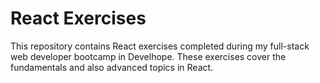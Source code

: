 # React Exercises

This repository contains React exercises completed during my full-stack web developer bootcamp in Develhope. These exercises cover the fundamentals and also advanced topics in React.